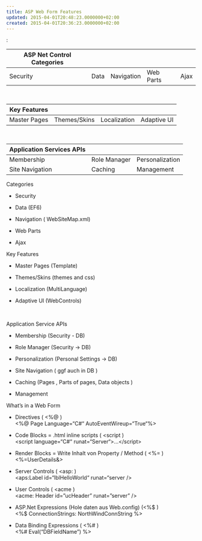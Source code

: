 ```yaml
---
title: ASP Web Form Features
updated: 2015-04-01T20:48:23.0000000+02:00
created: 2015-04-01T20:36:23.0000000+02:00
---
```


:

| ASP Net Control Categories |      |            |           |      |
|----------------------------|------|------------|-----------|------|
| Security                   | Data | Navigation | Web Parts | Ajax |

 

| Key Features |              |              |             |
|--------------|--------------|--------------|-------------|
| Master Pages | Themes/Skins | Localization | Adaptive UI |

 

| Application Services APIs |              |                 |
|---------------------------|--------------|-----------------|
| Membership                | Role Manager | Personalization |
| Site Navigation           | Caching      | Management      |

Categories

-   Security

-   Data (EF6)

-   Navigation ( WebSiteMap.xml)

-   Web Parts

-   Ajax

Key Features

-   Master Pages (Template)

-   Themes/Skins (themes and css)

-   Localization (MultiLanguage)

-   Adaptive UI (WebControls)

 

Application Service APIs

-   Membership (Security - DB)

-   Role Manager (Security -> DB)

-   Personalization (Personal Settings -> DB)

-   Site Navigation ( ggf auch in DB )

-   Caching (Pages , Parts of pages, Data objects )

-   Management

What’s in a Web Form

-   Directives ( \<%@ )  
    \<%@ Page Language=“C#“ AutoEventWireup=“True“%>

-   Code Blocks = .html inline scripts ( \<script )  
    \<script language=“C#“ runat=“Server“>…\</script>

-   Render Blocks = Write Inhalt von Property / Method ( \<%= )  
    \<%=UserDetails&>

-   Server Controls ( \<asp: )  
    \<aps:Label id=“lblHelloWorld“ runat=“server />

-   User Controls ( \<acme )  
    \<acme: Header id=”ucHeader” runat=”server” />

-   ASP.Net Expressions (Hole daten aus Web.config) (\<%$ )  
    \<%$ ConnectionStrings: NorthWindConnString %>

-   Data Binding Expressions ( \<%# )  
    \<%# Eval(“DBFieldName”) %>
